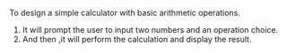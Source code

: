 To design a simple calculator with basic arithmetic operations.
1. It will prompt the user to input two numbers and an operation choice.
2. And then ,it will perform the calculation and display the result.
